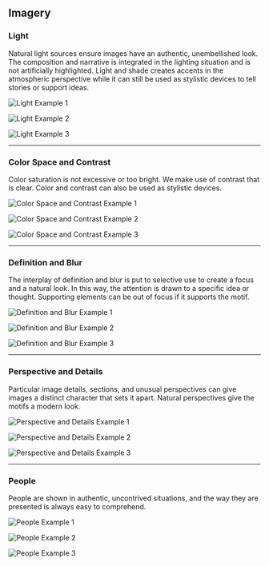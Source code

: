 ## Imagery

### Light

Natural light sources ensure images have an authentic, unembellished look. The composition and narrative is integrated in the lighting situation and is not artificially highlighted.  Light and shade creates accents in the atmospheric perspective while it can still be used as stylistic devices to tell stories or support ideas.

![Light Example 1](https://usnavy.github.io/Navy-Design-Guide/img/imagery-examples/lighting-1.JPG "Light Example 1")

![Light Example 2](https://usnavy.github.io/Navy-Design-Guide/img/imagery-examples/lighting-2.JPG "Light Example 2")

![Light Example 3](https://usnavy.github.io/Navy-Design-Guide/img/imagery-examples/lighting-3.JPG "Light Example 3")

  <hr>

### Color Space and Contrast

Color saturation is not excessive or too bright.  We make use of contrast that is clear. Color and contrast can also be used as stylistic devices.

![Color Space and Contrast Example 1](https://usnavy.github.io/Navy-Design-Guide/img/imagery-examples/color-space-and-contrast-1.JPG "Color Space and Contrast Example 1")

![Color Space and Contrast Example 2](https://usnavy.github.io/Navy-Design-Guide/img/imagery-examples/color-space-and-contrast-2.JPG  "Color Space and Contrast Example 2")

![Color Space and Contrast Example 3](https://usnavy.github.io/Navy-Design-Guide/img/imagery-examples/color-space-and-contrast-3.JPG   "Color Space and Contrast Example 3")

  <hr>

### Definition and Blur

The interplay of definition and blur is put to selective use to create a focus and a natural look.  In this way, the attention is drawn to a specific idea or thought.  Supporting elements can be out of focus if it supports the motif.

![Definition and Blur Example 1](https://usnavy.github.io/Navy-Design-Guide/img/imagery-examples/definition-and-blur-1.JPG   "Definition and Blur Example 1")

![Definition and Blur Example 2](https://usnavy.github.io/Navy-Design-Guide/img/imagery-examples/definition-and-blur-2.JPG  "Definition and Blur Example 2")

![Definition and Blur Example 3](https://usnavy.github.io/Navy-Design-Guide/img/imagery-examples/definition-and-blur-3.JPG  "Definition and Blur Example 3")

  <hr>

### Perspective and Details

Particular image details, sections, and unusual perspectives can give images a distinct character that sets it apart.  Natural perspectives give the motifs a modern look. 

![Perspective and Details Example 1](https://usnavy.github.io/Navy-Design-Guide/img/imagery-examples/perspective-and-details-1.JPG "Perspective and Details Example 1")

![Perspective and Details Example 2](https://usnavy.github.io/Navy-Design-Guide/img/imagery-examples/perspective-and-details-2.JPG  "Perspective and Details Example 2")

![Perspective and Details Example 3](https://usnavy.github.io/Navy-Design-Guide/img/imagery-examples/perspective-and-details-3.JPG   "Perspective and Details Example 3")

  <hr>

### People

People are shown in authentic, uncontrived situations, and the way they are presented is always easy to comprehend.

![People Example 1](https://usnavy.github.io/Navy-Design-Guide/img/imagery-examples/people-1.JPG   "People Example 1")

![People Example 2](https://usnavy.github.io/Navy-Design-Guide/img/imagery-examples/people-2.JPG  "People Example 2")

![People Example 3](https://usnavy.github.io/Navy-Design-Guide/img/imagery-examples/people-3.JPG  "People Example 3")
